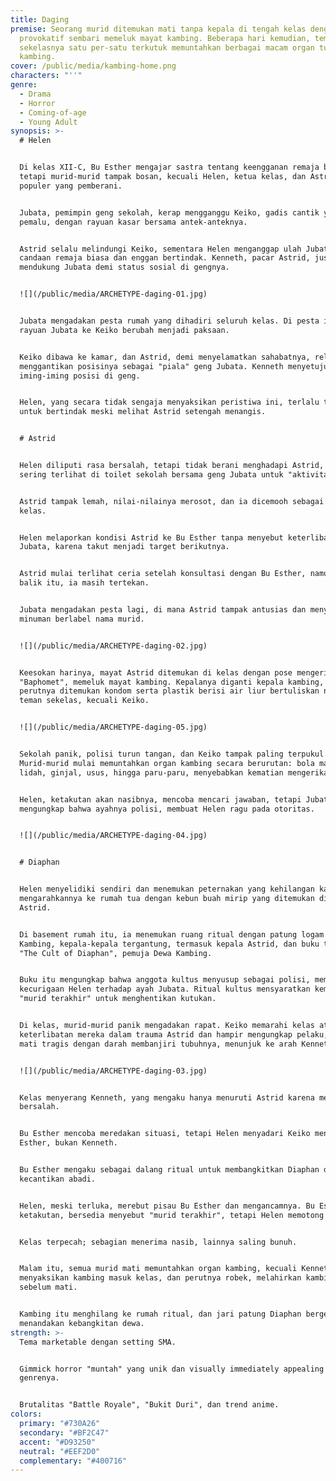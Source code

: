 ```yaml
---
title: Daging
premise: Seorang murid ditemukan mati tanpa kepala di tengah kelas dengan pose
  provokatif sembari memeluk mayat kambing. Beberapa hari kemudian, teman-teman
  sekelasnya satu per-satu terkutuk memuntahkan berbagai macam organ tubuh
  kambing.
cover: /public/media/kambing-home.png
characters: "''"
genre:
  - Drama
  - Horror
  - Coming-of-age
  - Young Adult
synopsis: >-
  # Helen


  Di kelas XII-C, Bu Esther mengajar sastra tentang keengganan remaja bertumbuh,
  tetapi murid-murid tampak bosan, kecuali Helen, ketua kelas, dan Astrid, murid
  populer yang pemberani.


  Jubata, pemimpin geng sekolah, kerap mengganggu Keiko, gadis cantik yang
  pemalu, dengan rayuan kasar bersama antek-anteknya.


  Astrid selalu melindungi Keiko, sementara Helen menganggap ulah Jubata sebagai
  candaan remaja biasa dan enggan bertindak. Kenneth, pacar Astrid, justru
  mendukung Jubata demi status sosial di gengnya.


  ![](/public/media/ARCHETYPE-daging-01.jpg)


  Jubata mengadakan pesta rumah yang dihadiri seluruh kelas. Di pesta itu,
  rayuan Jubata ke Keiko berubah menjadi paksaan.


  Keiko dibawa ke kamar, dan Astrid, demi menyelamatkan sahabatnya, rela
  menggantikan posisinya sebagai "piala" geng Jubata. Kenneth menyetujui karena
  iming-iming posisi di geng.


  Helen, yang secara tidak sengaja menyaksikan peristiwa ini, terlalu takut
  untuk bertindak meski melihat Astrid setengah menangis.


  # Astrid


  Helen diliputi rasa bersalah, tetapi tidak berani menghadapi Astrid, yang kini
  sering terlihat di toilet sekolah bersama geng Jubata untuk "aktivitas" rutin.


  Astrid tampak lemah, nilai-nilainya merosot, dan ia dicemooh sebagai "piala"
  kelas.


  Helen melaporkan kondisi Astrid ke Bu Esther tanpa menyebut keterlibatan
  Jubata, karena takut menjadi target berikutnya.


  Astrid mulai terlihat ceria setelah konsultasi dengan Bu Esther, namun di
  balik itu, ia masih tertekan.


  Jubata mengadakan pesta lagi, di mana Astrid tampak antusias dan menyiapkan
  minuman berlabel nama murid.


  ![](/public/media/ARCHETYPE-daging-02.jpg)


  Keesokan harinya, mayat Astrid ditemukan di kelas dengan pose mengerikan ala
  "Baphomet", memeluk mayat kambing. Kepalanya diganti kepala kambing, dan di
  perutnya ditemukan kondom serta plastik berisi air liur bertuliskan nama-nama
  teman sekelas, kecuali Keiko.


  ![](/public/media/ARCHETYPE-daging-05.jpg)


  Sekolah panik, polisi turun tangan, dan Keiko tampak paling terpukul.
  Murid-murid mulai memuntahkan organ kambing secara berurutan: bola mata,
  lidah, ginjal, usus, hingga paru-paru, menyebabkan kematian mengerikan.


  Helen, ketakutan akan nasibnya, mencoba mencari jawaban, tetapi Jubata
  mengungkap bahwa ayahnya polisi, membuat Helen ragu pada otoritas.


  ![](/public/media/ARCHETYPE-daging-04.jpg)


  # Diaphan


  Helen menyelidiki sendiri dan menemukan peternakan yang kehilangan kambing,
  mengarahkannya ke rumah tua dengan kebun buah mirip yang ditemukan di mayat
  Astrid.


  Di basement rumah itu, ia menemukan ruang ritual dengan patung logam Dewa
  Kambing, kepala-kepala tergantung, termasuk kepala Astrid, dan buku tentang
  "The Cult of Diaphan", pemuja Dewa Kambing.


  Buku itu mengungkap bahwa anggota kultus menyusup sebagai polisi, memperkuat
  kecurigaan Helen terhadap ayah Jubata. Ritual kultus mensyaratkan kematian
  "murid terakhir" untuk menghentikan kutukan.


  Di kelas, murid-murid panik mengadakan rapat. Keiko memarahi kelas atas
  keterlibatan mereka dalam trauma Astrid dan hampir mengungkap pelaku, tetapi
  mati tragis dengan darah membanjiri tubuhnya, menunjuk ke arah Kenneth.


  ![](/public/media/ARCHETYPE-daging-03.jpg)


  Kelas menyerang Kenneth, yang mengaku hanya menuruti Astrid karena merasa
  bersalah.


  Bu Esther mencoba meredakan situasi, tetapi Helen menyadari Keiko menunjuk Bu
  Esther, bukan Kenneth.


  Bu Esther mengaku sebagai dalang ritual untuk membangkitkan Diaphan demi
  kecantikan abadi.


  Helen, meski terluka, merebut pisau Bu Esther dan mengancamnya. Bu Esther,
  ketakutan, bersedia menyebut "murid terakhir", tetapi Helen memotong lehernya.


  Kelas terpecah; sebagian menerima nasib, lainnya saling bunuh.


  Malam itu, semua murid mati memuntahkan organ kambing, kecuali Kenneth. Ia
  menyaksikan kambing masuk kelas, dan perutnya robek, melahirkan kambing muda
  sebelum mati.


  Kambing itu menghilang ke rumah ritual, dan jari patung Diaphan bergerak,
  menandakan kebangkitan dewa.
strength: >-
  Tema marketable dengan setting SMA.


  Gimmick horror "muntah" yang unik dan visually immediately appealing untuk
  genrenya.


  Brutalitas "Battle Royale", "Bukit Duri", dan trend anime.
colors:
  primary: "#730A26"
  secondary: "#BF2C47"
  accent: "#D93250"
  neutral: "#EEF2D0"
  complementary: "#400716"
---
```

